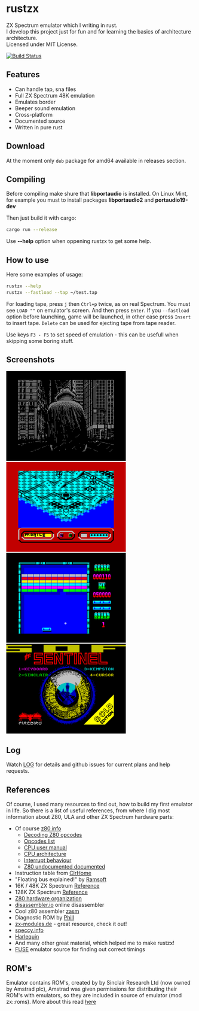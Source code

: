 # rustzx
ZX Spectrum emulator which I writing in rust.   
I develop this project just for fun and for learning the basics of architecture architecture.  
Licensed under MIT License.

[![Build Status](https://travis-ci.org/pacmancoder/rustzx.svg?branch=master)](https://travis-ci.org/pacmancoder/rustzx)
## Features
- Can handle tap, sna files
- Full ZX Spectrum 48K emulation
- Emulates border
- Beeper sound emulation
- Cross-platform
- Documented source
- Written in pure rust  
 
## Download
At the moment only `deb` package for amd64 available in releases section.
## Compiling
Before compiling make shure that **libportaudio** is
installed.
On Linux Mint, for example you must to install packages **libportaudio2** and
**portaudio19-dev**  

Then just build it with cargo:

```bash
cargo run --release
```
Use **--help** option when oppening rustzx to get some help.  

## How to use
Here some examples of usage:
```bash
rustzx --help
rustzx --fastload --tap ~/test.tap
```
For loading tape, press `j` then `Ctrl+p` twice, as on real Spectrum.
You must see `LOAD ""` on emulator's screen. And then press `Enter`.
If you `--fastload` option before launching, game will be launched, in other case press `Insert` to insert tape. `Delete` can be used for ejecting tape from tape reader.

Use keys `F3 - F5` to set speed of emulation - this can be usefull when skipping some boring stuff.

## Screenshots
![](screenshots/rain.png)
![](screenshots/q.png)   
![](screenshots/arkanoid.png)
![](screenshots/sentinel.png)
## Log
Watch [LOG](LOG.md) for details and github issues
for current plans and help requests.
## References
Of course, I used many resources to find out, how to build my first
emulator in life. So there is a list of useful references, from where I dig most information about Z80, ULA and other ZX Spectrum hardware parts:  
- Of course [z80.info](http://www.z80.info/)
    - [Decoding Z80 opcodes](http://www.z80.info/decoding.htm)
    - [Opcodes list](http://www.z80.info/z80code.txt)
    - [CPU user manual](http://www.z80.info/zip/z80cpu_um.pdf)
    - [CPU architecture](http://www.z80.info/z80arki.htm)
    - [Interrupt behaviour](http://www.z80.info/interrup.htm)
    - [Z80 undocumented documented](http://www.z80.info/zip/z80-documented.pdf)
- Instruction table from [ClrHome](http://clrhome.org/table/)
- "Floating bus explained!" by [Ramsoft](http://ramsoft.bbk.org.omegahg.com/floatingbus.html)
- 16K / 48K ZX Spectrum [Reference](http://www.worldofspectrum.org/faq/reference/48kreference.htm)
- 128K ZX Spectrum [Reference](http://www.worldofspectrum.org/faq/reference/128kreference.htm)
- [Z80 hardware organization](http://www.msxarchive.nl/pub/msx/mirrors/msx2.com/zaks/z80prg02.htm)
- [disassembler.io](https://www.onlinedisassembler.com) online disassembler
- Cool z80 assembler [zasm](http://k1.spdns.de/Develop/Projects/zasm-4.0/Distributions/)
- Diagnostic ROM by [Phill](http://www.retroleum.co.uk/electronics-articles/a-diagnostic-rom-image-for-the-zx-spectrum/)
- [zx-modules.de](http://www.zx-modules.de/) - great resource, check it out!
- [speccy.info](http://speccy.info)
- [Harlequin](http://www.zxdesign.info/harlequin.shtml)
- And many other great material, which helped me to make rustzx!
- [FUSE](http://fuse-emulator.sourceforge.net/) emulator source for finding out correct timings
## ROM's
Emulator contains ROM's, created by by Sinclair Research Ltd (now owned by Amstrad plc),
Amstrad was given permissions for distributing their ROM's with emulators, so they are
included in source of emulator (mod zx::roms). More about this read [here](https://groups.google.com/forum/?hl=en#!msg/comp.sys.amstrad.8bit/HtpBU2Bzv_U/HhNDSU3MksAJ)
